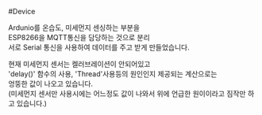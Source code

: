 #Device  

Ardunio를 온습도, 미세먼지 센싱하는 부분을    
ESP8266을 MQTT통신을 담당하는 것으로 분리  
서로 Serial 통신을 사용하여 데이터를 주고 받게 만들었습니다.  

현재 미세먼지 센서는 켈러브레이션이 안되어있고  
'delay()' 함수의 사용, 'Thread'사용등의 원인인지 제공되는 계산으로는  
엉뚱한 값이 나오고 있습니다.  
(미세먼지 센서만 사용시에는 어느정도 값이 나와서 위에 언급한 원이이라고 짐작만 하고 있습니다.)




